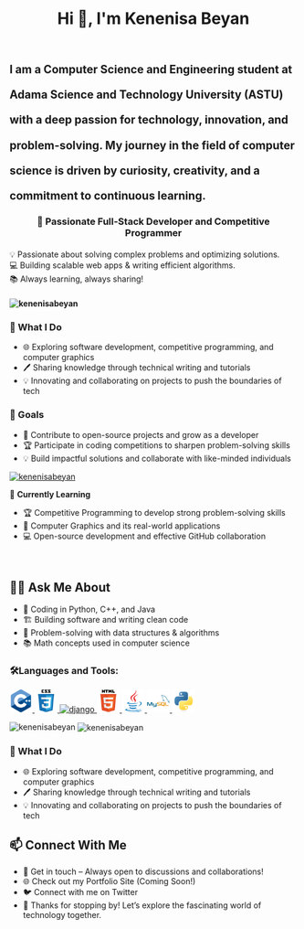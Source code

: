 <h1 align="center">Hi 👋, I'm Kenenisa Beyan<h1/>
<sub><sub>I am a Computer Science and Engineering student at Adama Science and Technology University (ASTU) with a deep passion for technology, innovation, and problem-solving. My journey in the field of computer science is driven by curiosity, creativity, and a commitment to continuous learning.</sub> </sub> 


<h3 align="center">🚀 Passionate Full-Stack Developer and Competitive Programmer </h3><h4></h4>💡 Passionate about solving complex problems and optimizing solutions.<br/> 💻 Building scalable web apps & writing efficient algorithms.<br/> 📚 Always learning, always sharing!<br/>  <h4/>

<p align="left"> <img src="https://komarev.com/ghpvc/?username=kenenisabeyan&label=Profile%20views&color=0e75b6&style=flat" alt="kenenisabeyan" /> </p>

### 🚀 What I Do  
- 🌐 Exploring software development, competitive programming, and computer graphics  
- 🖊️ Sharing knowledge through technical writing and tutorials  
- 💡 Innovating and collaborating on projects to push the boundaries of tech  



### 🎯 Goals <br/>
- 🚀 Contribute to open-source projects and grow as a developer <br/>
- 🏆 Participate in coding competitions to sharpen problem-solving skills <br/>
- 💡 Build impactful solutions and collaborate with like-minded individuals<br/>

<p align="left"> <a href="https://github.com/ryo-ma/github-profile-trophy"><img src="https://github-profile-trophy.vercel.app/?username=kenenisabeyan" alt="kenenisabeyan" /></a> </p>



🌱 **Currently Learning**<br/>
- 🏆 Competitive Programming to develop strong problem-solving skills <br/>
- 🎨 Computer Graphics and its real-world applications <br/>
- 💻 Open-source development and effective GitHub collaboration<br/><br/><br/>
## 💬🚀 Ask Me About<br/>

- 📌 Coding in Python, C++, and Java<br/>
- 🏗️ Building software and writing clean code<br/>
- 🔢 Problem-solving with data structures & algorithms <br/>
- 📚 Math concepts used in computer science <br/> 





<h3 align="left">🛠️Languages and Tools:</h3>
<p align="left"> <a href="https://www.w3schools.com/cpp/" target="_blank" rel="noreferrer"> <img src="https://raw.githubusercontent.com/devicons/devicon/master/icons/cplusplus/cplusplus-original.svg" alt="cplusplus" width="40" height="40"/> </a> <a href="https://www.w3schools.com/css/" target="_blank" rel="noreferrer"> <img src="https://raw.githubusercontent.com/devicons/devicon/master/icons/css3/css3-original-wordmark.svg" alt="css3" width="40" height="40"/> </a> <a href="https://www.djangoproject.com/" target="_blank" rel="noreferrer"> <img src="https://cdn.worldvectorlogo.com/logos/django.svg" alt="django" width="40" height="40"/> </a> <a href="https://www.w3.org/html/" target="_blank" rel="noreferrer"> <img src="https://raw.githubusercontent.com/devicons/devicon/master/icons/html5/html5-original-wordmark.svg" alt="html5" width="40" height="40"/> </a> <a href="https://www.java.com" target="_blank" rel="noreferrer"> <img src="https://raw.githubusercontent.com/devicons/devicon/master/icons/java/java-original.svg" alt="java" width="40" height="40"/> </a> <a href="https://www.mysql.com/" target="_blank" rel="noreferrer"> <img src="https://raw.githubusercontent.com/devicons/devicon/master/icons/mysql/mysql-original-wordmark.svg" alt="mysql" width="40" height="40"/> </a> <a href="https://www.python.org" target="_blank" rel="noreferrer"> <img src="https://raw.githubusercontent.com/devicons/devicon/master/icons/python/python-original.svg" alt="python" width="40" height="40"/> </a> </p>

<p><img align="left" src="https://github-readme-stats.vercel.app/api/top-langs?username=kenenisabeyan&show_icons=true&locale=en&layout=compact" alt="kenenisabeyan" /></p>

<p>&nbsp;<img align="center" src="https://github-readme-stats.vercel.app/api?username=kenenisabeyan&show_icons=true&locale=en" alt="kenenisabeyan" /></p>


<h3 align="left">

### 🚀 What I Do  
- 🌐 Exploring software development, competitive programming, and computer graphics  
- 🖊️ Sharing knowledge through technical writing and tutorials  
- 💡 Innovating and collaborating on projects to push the boundaries of tech  

## 📫 Connect With Me  <br/>
- 📧 Get in touch – Always open to discussions and collaborations!  <br/>
- 🌐 Check out my Portfolio Site (Coming Soon!)  <br/>
- 🐦 Connect with me on Twitter  <br/>
- 🚀 Thanks for stopping by! Let’s explore the fascinating world of technology together.<br/>
<p align="left">
</p></h3>

